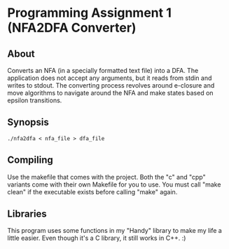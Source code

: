 # Programming Assignment 1 (NFA2DFA Converter)

## About
Converts an NFA (in a specially formatted text file) into a DFA. The application does not accept any arguments, but it reads from stdin and writes to stdout. The converting process revolves around e-closure and move algorithms to navigate around the NFA and make states based on epsilon transitions.

## Synopsis
```
./nfa2dfa < nfa_file > dfa_file
```

## Compiling
Use the makefile that comes with the project. Both the "c" and "cpp" variants come with their own Makefile for you to use. You must call "make clean" if the executable exists before calling "make" again.

## Libraries
This program uses some functions in my "Handy" library to make my life a little easier. Even though it's a C library, it still works in C++. :)
